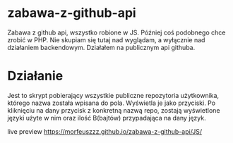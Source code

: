 # zabawa-z-github-api

Zabawa z github api, wszystko robione w JS. Później coś podobnego chce zrobić w PHP. Nie skupiam się tutaj nad wyglądam, a wyłącznie nad działaniem backendowym. Działałem na publicznym api githuba.

# Działanie

Jest to skrypt pobierający wszystkie publiczne repozytoria użytkownika, którego nazwa została wpisana do pola. Wyświetla je jako przyciski. Po kliknięciu na dany przycisk z konkretną nazwą repo, zostają wyświetlone języki użyte w nim oraz ilość B(bajtów) przypadająca na dany język.

live preview https://morfeuszzz.github.io/zabawa-z-github-api/JS/
